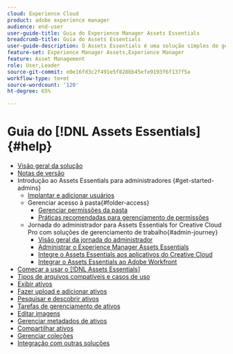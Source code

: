 ```yaml
---
cloud: Experience Cloud
product: adobe experience manager
audience: end-user
user-guide-title: Guia do Experience Manager Assets Essentials
breadcrumb-title: Guia do Assets Essentials
user-guide-description: O Assets Essentials é uma solução simples de gerenciamento de ativos que funciona em outros aplicativos da Experience Cloud.
feature-set: Experience Manager Assets,Experience Manager
feature: Asset Management
role: User,Leader
source-git-commit: e0e16fd3c2f491e5f828bb45efe9193f6f137f5a
workflow-type: tm+mt
source-wordcount: '120'
ht-degree: 65%

---
```



# Guia do [!DNL Assets Essentials] {#help}

+ [Visão geral da solução](introduction.md)
+ [Notas de versão](release-notes.md)
+ Introdução ao Assets Essentials para administradores {#get-started-admins}
   + [Implantar e adicionar usuários](deploy-administer.md)
   + Gerenciar acesso à pasta{#folder-access}
      + [Gerenciar permissões da pasta](manage-permissions.md)
      + [Práticas recomendadas para gerenciamento de permissões](permission-management-best-practices.md)
   + Jornada do administrador para Assets Essentials for Creative Cloud Pro com soluções de gerenciamento de trabalho{#admin-journey}
      + [Visão geral da jornada do administrador](assets-essentials-cc-pro-work-management-admin-journey.md)
      + [Administrar o Experience Manager Assets Essentials](adminster-aem-assets-essentials.md)
      + [Integre o Assets Essentials aos aplicativos do Creative Cloud](integrate-assets-essentials-creative-cloud.md)
      + [Integrar o Assets Essentials ao Adobe Workfront](integrate-assets-essentials-workfront.md)
+ [Começar a usar o  [!DNL Assets Essentials]](get-started.md)
+ [Tipos de arquivos compatíveis e casos de uso](supported-file-formats.md)
+ [Exibir ativos](navigate-view.md)
+ [Fazer upload e adicionar ativos](add-delete.md)
+ [Pesquisar e descobrir ativos](search.md)
+ [Tarefas de gerenciamento de ativos](manage-organize.md)
+ [Editar imagens](edit-images.md)
+ [Gerenciar metadados de ativos](metadata.md)
+ [Compartilhar ativos](share-links-for-assets.md)
+ [Gerenciar coleções](manage-collections.md)
+ [Integração com outras soluções](integration.md)
